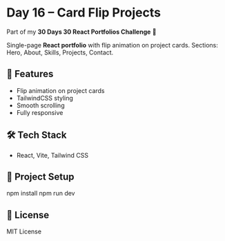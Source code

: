 # Day 16 – Card Flip Projects

Part of my **30 Days 30 React Portfolios Challenge** 🚀

Single-page **React portfolio** with flip animation on project cards. Sections: Hero, About, Skills, Projects, Contact.

## 🌟 Features
- Flip animation on project cards
- TailwindCSS styling
- Smooth scrolling
- Fully responsive

## 🛠️ Tech Stack
- React, Vite, Tailwind CSS

## 📂 Project Setup
npm install
npm run dev

## 📜 License
MIT License
